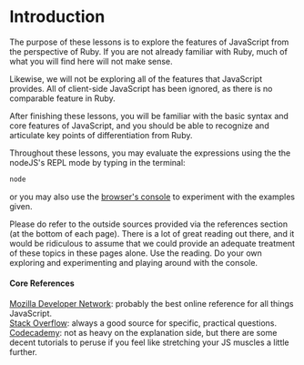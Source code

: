 # Introduction

The purpose of these lessons is to explore the features of JavaScript from the perspective of Ruby.  If you are not already familiar with Ruby, much of what you will find here will not make sense.

Likewise, we will not be exploring all of the features that JavaScript provides.  All of client-side JavaScript has been ignored, as there is no comparable feature in Ruby.

After finishing these lessons, you will be familiar with the basic syntax and core features of JavaScript, and you should be able to recognize and articulate key points of differentiation from Ruby.

Throughout these lessons, you may evaluate the expressions using the the nodeJS's REPL mode by typing in the terminal:
```bash
node
```

or you may also use the [browser's console](http://webmasters.stackexchange.com/questions/8525/how-to-open-the-javascript-console-in-different-browsers) to experiment with the examples given.

Please do refer to the outside sources provided via the references section (at the bottom of each page).  There is a lot of great reading out there, and it would be ridiculous to assume that we could provide an adequate treatment of these topics in these pages alone.  Use the reading.  Do your own exploring and experimenting and playing around with the console.

#### Core References

[Mozilla Developer Network](https://developer.mozilla.org/en/JavaScript/): probably the best online reference for all things JavaScript. <br>
[Stack Overflow](http://stackoverflow.com/questions/tagged/javascript): always a good source for specific, practical questions. <br>
[Codecademy](http://www.codecademy.com/): not as heavy on the explanation side, but there are some decent tutorials to peruse if you feel like stretching your JS muscles a little further.
